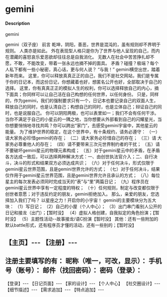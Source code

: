 # gemini

#### Description
gemini

gemini（双子座）
前言
乾坤，阴阳，善恶，世界是混沌的，虽有规则却不界明于规则。
人类亦是如此。
外在表现型人格只是你为了世界与他人呈现的自己，而内在潜藏的喜怒哀乐爱恶欲却往往总是自我消化。
无数人在社会中苦苦挣扎却不愿，不敢，不能改变，带着一张永远也摘不掉的面具。
矛盾？碰撞？极端？每个人私下都有一些小秘密，真心话，更与何人说？
“与我！”
gemini横空出世，踏着新年而来。
这里，你可以释放真真正正的自己，我们不是社交网站，我们是专属于你的日记本，而这份日记，你想藏着也好，想匿名公开也好，全部取决于自己的选择。
这里，你有真真正正的模拟人生的权利，你可以选择释放自己的内心，摘下面具；你同样可以让自己活在自己构想的任何世界，以任何身份。
只是，同样的，作为gemini，我们的强制要求只有一个，日记本也要记录自己的双面人生，释放自己的同时，也是认清自己；构想自己的同时，也是立体自己；辩证自己的同时，也是说服自己。
你可以阴阳两极，也可以表里如一；我们不会有任何干涉。
当你不满足于自己的小星云的一隅之地，当你想要从外部看到自己的闪耀星光，当你想要悄悄地寻找共鸣？你可以跨出“家门”，去感受gemini宇宙中，其他星云的能量。
为了维护世界的稳定，在这个世界中，有十条规约，请务必遵守：
（一）请大家务必珍惜gemini的存在；
（二）请大家务必珍惜自己的存在；
（三）请 大家务必尊重他人的存在；
（四）请不要带来三次元世界制约者的干扰；
（五）请不要破坏gemini星云的物理元素构成；
（五）对于gemini星云中的矛盾，在矛盾各方达成一致后，可以选择两种解决方式：一、由创世执法官介入；二、自行决斗，决斗的形式和结果双方必须达成共识；
（六）对于任何决斗，形式仅限于gemini星云世界范围，且是gemini世界允许的方式；
（七）对于任何决斗，结果仅作用于gemini星云世界范围，且是gemini世界允许且承认的方式；
（八）每位星主的每次发表必须同时完成当天的“表”与“里”两篇日记；
（九）程序员在gemini星云世界中享有一定程度的特权；
（十）任何规则，制定与改变都仅限于创世者意愿；对于违反约定的朋友，gemini拒绝加入。
那么，亲爱的朋友，您选择加入我们了吗？
以星座之力！开启你的小宇宙！
gemini的主要模块分为五大块：
（1）写日记；
（2）自己的小屋（个人中心）；
（3）出门串门看别人公开的日记和接龙（出门）；【暂时没】
（4）虚拟人格创建，自我拟定的角色扮演；【暂时没】
（5）主题性活动--故事接龙/语C扮演【暂时没】
其他：还有一些附加的默认battle形式，还有程序员才懂的活动，还有一些别的；【暂时没】

【主页】---
【注册】---
------------------------------------------------------
注册主要填写的有：
昵称（唯一，可改，显示）：
手机号（账号）：
邮件（找回密码）：
密码（登录）：
-------------------------------------------------------
【登录】---
【日记页面】---
【家的设计】---
【个人中心】
【社交圈设计】---
【细节描述】---
【需求追加】---
【特点追加】---